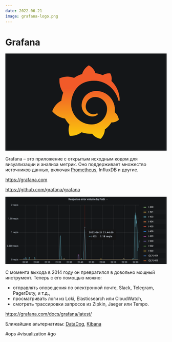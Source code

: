 ```yaml
---
date: 2022-06-21
image: grafana-logo.png
---
```


# Grafana

![Grafana logo](grafana-logo.png "Grafana logo")

Grafana – это приложение с открытым исходным кодом для визуализации и анализа метрик.
Оно поддерживает множество источников данных, включая [Prometheus](../2020/prometheus_ru.md), InfluxDB и другие.

https://grafana.com

https://github.com/grafana/grafana

![Grafana](grafana.png "Grafana")

С момента выхода в 2014 году он превратился в довольно мощный инструмент.
Теперь с его помощью можно:

* отправлять оповещения по электронной почте, Slack, Telegram, PagerDuty, и т.д.,
* просматривать логи из Loki, Elasticsearch или CloudWatch,
* смотреть трассировки запросов из Zipkin, Jaeger или Tempo.

https://grafana.com/docs/grafana/latest/

Ближайшие альтернативы: [DataDog](https://www.datadoghq.com),
[Kibana](https://www.elastic.co/kibana/)

#ops #visualization #go
